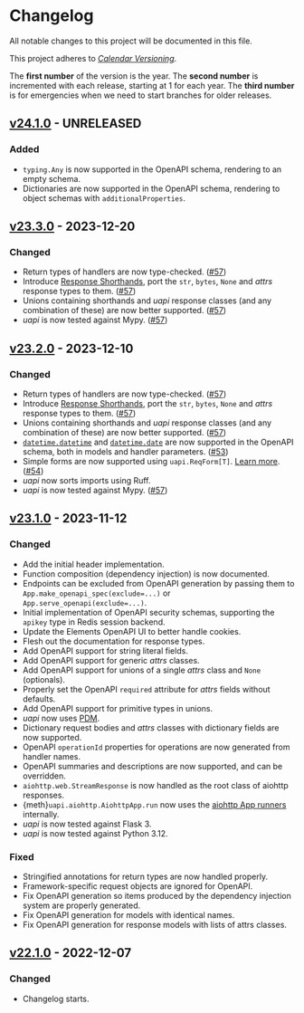 # Changelog

All notable changes to this project will be documented in this file.

This project adheres to [_Calendar Versioning_](https://calver.org/).

The **first number** of the version is the year.
The **second number** is incremented with each release, starting at 1 for each year.
The **third number** is for emergencies when we need to start branches for older releases.

<!-- changelog follows -->

## [v24.1.0](https://github.com/tinche/uapi/compare/v23.3.0...HEAD) - UNRELEASED

### Added

- `typing.Any` is now supported in the OpenAPI schema, rendering to an empty schema.
- Dictionaries are now supported in the OpenAPI schema, rendering to object schemas with `additionalProperties`.

## [v23.3.0](https://github.com/tinche/uapi/compare/v23.2.0...v23.3.0) - 2023-12-20

### Changed

- Return types of handlers are now type-checked.
  ([#57](https://github.com/Tinche/uapi/pull/57))
- Introduce [Response Shorthands](https://uapi.threeofwands.com/en/latest/response_shorthands.html), port the `str`, `bytes`, `None` and _attrs_ response types to them.
  ([#57](https://github.com/Tinche/uapi/pull/57))
- Unions containing shorthands and _uapi_ response classes (and any combination of these) are now better supported.
  ([#57](https://github.com/Tinche/uapi/pull/57))
- _uapi_ is now tested against Mypy.
  ([#57](https://github.com/Tinche/uapi/pull/57))

## [v23.2.0](https://github.com/tinche/uapi/compare/v23.1.0...v23.2.0) - 2023-12-10

### Changed

- Return types of handlers are now type-checked.
  ([#57](https://github.com/Tinche/uapi/pull/57))
- Introduce [Response Shorthands](https://uapi.threeofwands.com/en/latest/response_shorthands.html), port the `str`, `bytes`, `None` and _attrs_ response types to them.
  ([#57](https://github.com/Tinche/uapi/pull/57))
- Unions containing shorthands and _uapi_ response classes (and any combination of these) are now better supported.
  ([#57](https://github.com/Tinche/uapi/pull/57))
- [`datetime.datetime`](https://docs.python.org/3/library/datetime.html#datetime-objects) and [`datetime.date`](https://docs.python.org/3/library/datetime.html#date-objects) are now supported in the OpenAPI schema, both in models and handler parameters.
  ([#53](https://github.com/Tinche/uapi/pull/53))
- Simple forms are now supported using `uapi.ReqForm[T]`. [Learn more](handlers.md#forms).
  ([#54](https://github.com/Tinche/uapi/pull/54))
- _uapi_ now sorts imports using Ruff.
- _uapi_ is now tested against Mypy.
  ([#57](https://github.com/Tinche/uapi/pull/57))

## [v23.1.0](https://github.com/tinche/uapi/compare/v22.1.0...v23.1.0) - 2023-11-12

### Changed

- Add the initial header implementation.
- Function composition (dependency injection) is now documented.
- Endpoints can be excluded from OpenAPI generation by passing them to `App.make_openapi_spec(exclude=...)` or `App.serve_openapi(exclude=...)`.
- Initial implementation of OpenAPI security schemas, supporting the `apikey` type in Redis session backend.
- Update the Elements OpenAPI UI to better handle cookies.
- Flesh out the documentation for response types.
- Add OpenAPI support for string literal fields.
- Add OpenAPI support for generic _attrs_ classes.
- Add OpenAPI support for unions of a single _attrs_ class and `None` (optionals).
- Properly set the OpenAPI `required` attribute for _attrs_ fields without defaults.
- Add OpenAPI support for primitive types in unions.
- _uapi_ now uses [PDM](https://pdm.fming.dev/latest/).
- Dictionary request bodies and _attrs_ classes with dictionary fields are now supported.
- OpenAPI `operationId` properties for operations are now generated from handler names.
- OpenAPI summaries and descriptions are now supported, and can be overridden.
- `aiohttp.web.StreamResponse` is now handled as the root class of aiohttp responses.
- {meth}`uapi.aiohttp.AiohttpApp.run` now uses the [aiohttp App runners](https://docs.aiohttp.org/en/stable/web_advanced.html#application-runners) internally.
- _uapi_ is now tested against Flask 3.
- _uapi_ is now tested against Python 3.12.

### Fixed

- Stringified annotations for return types are now handled properly.
- Framework-specific request objects are ignored for OpenAPI.
- Fix OpenAPI generation so items produced by the dependency injection system are properly generated.
- Fix OpenAPI generation for models with identical names.
- Fix OpenAPI generation for response models with lists of attrs classes.

## [v22.1.0](https://github.com/tinche/uapi/compare/63cd8336f229f3a007f8fce7e9791b22abaf75d9...v22.1.0) - 2022-12-07

### Changed

- Changelog starts.
